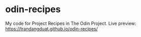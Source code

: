 # odin-recipes
My code for Project Recipes in The Odin Project.
Live preview: https://trandangduat.github.io/odin-recipes/